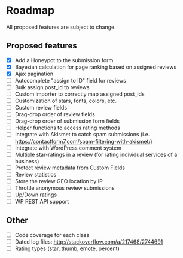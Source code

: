 # Roadmap

All proposed features are subject to change.

## Proposed features

- [x] Add a Honeypot to the submission form
- [x] Bayesian calculation for page ranking based on assigned reviews
- [x] Ajax pagination
- [ ] Autocomplete "assign to ID" field for reviews
- [ ] Bulk assign post_id to reviews
- [ ] Custom importer to correctly map assigned post_ids
- [ ] Customization of stars, fonts, colors, etc.
- [ ] Custom review fields
- [ ] Drag-drop order of review fields
- [ ] Drag-drop order of submission form fields
- [ ] Helper functions to access rating methods
- [ ] Integrate with Akismet to catch spam submissions (i.e. https://contactform7.com/spam-filtering-with-akismet/)
- [ ] Integrate with WordPress comment system
- [ ] Multiple star-ratings in a review (for rating individual services of a business)
- [ ] Protect review metadata from Custom Fields
- [ ] Review statistics
- [ ] Store the review GEO location by IP
- [ ] Throttle anonymous review submissions
- [ ] Up/Down ratings
- [ ] WP REST API support

## Other
- [ ] Code coverage for each class
- [ ] Dated log files: http://stackoverflow.com/a/217468/2744691
- [ ] Rating types (star, thumb, emote, percent)
